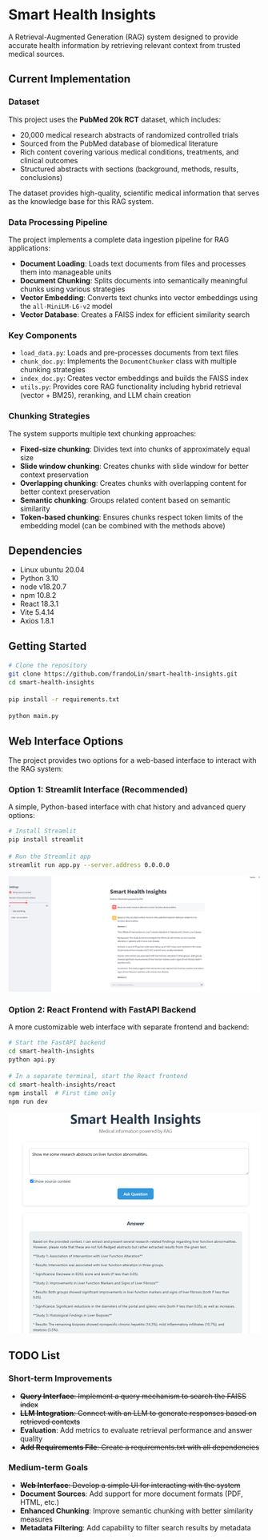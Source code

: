 # Smart Health Insights

A Retrieval-Augmented Generation (RAG) system designed to provide accurate health information by retrieving relevant context from trusted medical sources.

## Current Implementation

### Dataset

This project uses the **PubMed 20k RCT** dataset, which includes:
- 20,000 medical research abstracts of randomized controlled trials
- Sourced from the PubMed database of biomedical literature
- Rich content covering various medical conditions, treatments, and clinical outcomes
- Structured abstracts with sections (background, methods, results, conclusions)

The dataset provides high-quality, scientific medical information that serves as the knowledge base for this RAG system.


### Data Processing Pipeline

The project implements a complete data ingestion pipeline for RAG applications:

- **Document Loading**: Loads text documents from files and processes them into manageable units
- **Document Chunking**: Splits documents into semantically meaningful chunks using various strategies
- **Vector Embedding**: Converts text chunks into vector embeddings using the `all-MiniLM-L6-v2` model
- **Vector Database**: Creates a FAISS index for efficient similarity search

### Key Components

- `load_data.py`: Loads and pre-processes documents from text files
- `chunk_doc.py`: Implements the `DocumentChunker` class with multiple chunking strategies
- `index_doc.py`: Creates vector embeddings and builds the FAISS index
- `utils.py`: Provides core RAG functionality including hybrid retrieval (vector + BM25), reranking, and LLM chain creation

### Chunking Strategies

The system supports multiple text chunking approaches:

- **Fixed-size chunking**: Divides text into chunks of approximately equal size
- **Slide window chunking**: Creates chunks with slide window for better context preservation
- **Overlapping chunking**: Creates chunks with overlapping content for better context preservation
- **Semantic chunking**: Groups related content based on semantic similarity
- **Token-based chunking**: Ensures chunks respect token limits of the embedding model (can be combined with the methods above)


## Dependencies
- Linux ubuntu 20.04
- Python 3.10
- node v18.20.7
- npm 10.8.2
- React 18.3.1
- Vite 5.4.14
- Axios 1.8.1


## Getting Started

```bash
# Clone the repository
git clone https://github.com/frandoLin/smart-health-insights.git
cd smart-health-insights

pip install -r requirements.txt

python main.py
```

## Web Interface Options

The project provides two options for a web-based interface to interact with the RAG system:

### Option 1: Streamlit Interface (Recommended)

A simple, Python-based interface with chat history and advanced query options:

```bash
# Install Streamlit
pip install streamlit

# Run the Streamlit app
streamlit run app.py --server.address 0.0.0.0
```
![Streamlit Interface Screenshot](images/streamlit_interface.png)

### Option 2: React Frontend with FastAPI Backend

A more customizable web interface with separate frontend and backend:

```bash
# Start the FastAPI backend
cd smart-health-insights
python api.py

# In a separate terminal, start the React frontend
cd smart-health-insights/react
npm install  # First time only
npm run dev

```
![React Interface Screenshot](images/react_interface.png)

## TODO List
### Short-term Improvements
- ~~**Query Interface**: Implement a query mechanism to search the FAISS index~~
- ~~**LLM Integration**: Connect with an LLM to generate responses based on retrieved contexts~~
- **Evaluation**: Add metrics to evaluate retrieval performance and answer quality
- ~~**Add Requirements File**: Create a requirements.txt with all dependencies~~
### Medium-term Goals
- ~~**Web Interface**: Develop a simple UI for interacting with the system~~
- **Document Sources**: Add support for more document formats (PDF, HTML, etc.)
- **Enhanced Chunking**: Improve semantic chunking with better similarity measures
- **Metadata Filtering**: Add capability to filter search results by metadata


